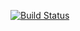 [![Build Status](https://travis-ci.org/playfellas/superapp.svg?branch=master)](https://github.com/playfellas/superapp)
